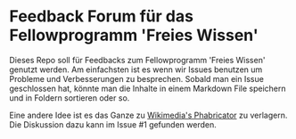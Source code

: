 # Feedback Forum für das Fellowprogramm 'Freies Wissen'

Dieses Repo soll für Feedbacks zum Fellowprogramm 'Freies Wissen' genutzt werden. Am einfachsten ist es wenn wir Issues benutzen um Probleme und Verbesserungen zu besprechen. Sobald man ein Issue geschlossen hat, könnte man die Inhalte in einem Markdown File speichern und in Foldern sortieren oder so. 

Eine andere Idee ist es das Ganze zu [Wikimedia's Phabricator](https://phabricator.wikimedia.org) zu verlagern. Die Diskussion dazu kann im Issue #1 gefunden werden.
